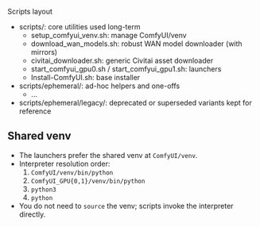 Scripts layout

- scripts/: core utilities used long-term
  - setup_comfyui_venv.sh: manage ComfyUI/venv
  - download_wan_models.sh: robust WAN model downloader (with mirrors)
  - civitai_downloader.sh: generic Civitai asset downloader
  - start_comfyui_gpu0.sh / start_comfyui_gpu1.sh: launchers
  - Install-ComfyUI.sh: base installer
- scripts/ephemeral/: ad-hoc helpers and one-offs
  - ...
- scripts/ephemeral/legacy/: deprecated or superseded variants kept for reference

Shared venv
-----------

- The launchers prefer the shared venv at `ComfyUI/venv`.
- Interpreter resolution order:
  1. `ComfyUI/venv/bin/python`
  2. `ComfyUI_GPU{0,1}/venv/bin/python`
  3. `python3`
  4. `python`
- You do not need to `source` the venv; scripts invoke the interpreter directly.
